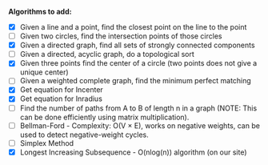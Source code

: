**Algorithms to add:**
- [x] Given a line and a point, find the closest point on the line to the point
- [ ] Given two circles, find the intersection points of those circles
- [x] Given a directed graph, find all sets of strongly connected components
- [ ] Given a directed, acyclic graph, do a topological sort
- [x] Given three points find the center of a circle (two points does not give a unique center)
- [ ] Given a weighted complete graph, find the minimum perfect matching
- [x] Get equation for Incenter
- [x] Get equation for Inradius
- [ ] Find the number of paths from A to B of length n in a graph (NOTE: This can be done efficiently using matrix multiplication).
- [ ] Bellman-Ford - Complexity: O(V × E), works on negative weights, can be used to detect negative-weight cycles.
- [ ] Simplex Method
- [x] Longest Increasing Subsequence - O(nlog(n)) algorithm (on our site)
